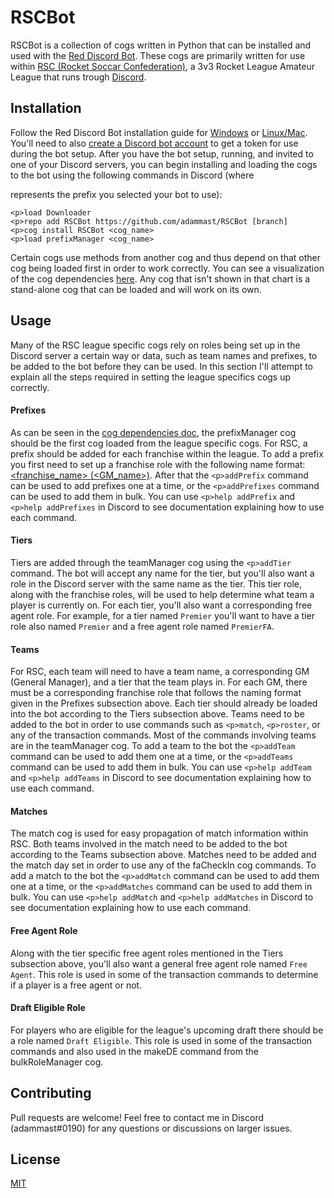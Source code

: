 # RSCBot

RSCBot is a collection of cogs written in Python that can be installed and used with the [Red Discord Bot](https://docs.discord.red/en/stable/index.html). These cogs are primarily written for use within [RSC (Rocket Soccar Confederation)](https://www.rocketsoccarconfederation.com/), a 3v3 Rocket League Amateur League that runs trough [Discord](https://discord.gg/Q6RkvYm).

## Installation

Follow the Red Discord Bot installation guide for [Windows](https://docs.discord.red/en/stable/install_windows.html) or [Linux/Mac](https://docs.discord.red/en/stable/install_linux_mac.html). You'll need to also [create a Discord bot account](https://discordpy.readthedocs.io/en/latest/discord.html) to get a token for use during the bot setup. After you have the bot setup, running, and invited to one of your Discord servers, you can begin installing and loading the cogs to the bot using the following commands in Discord (where <p> represents the prefix you selected your bot to use):

```
<p>load Downloader
<p>repo add RSCBot https://github.com/adammast/RSCBot [branch]
<p>cog install RSCBot <cog_name>
<p>load prefixManager <cog_name>
```

Certain cogs use methods from another cog and thus depend on that other cog being loaded first in order to work correctly. You can see a visualization of the cog dependencies [here](https://docs.google.com/drawings/d/1Ys3Ne_66uTECXY47WTLPr3LlWi_XL8rUGf2S90jY7Nk/edit?usp=sharing). Any cog that isn't shown in that chart is a stand-alone cog that can be loaded and will work on its own.

## Usage

Many of the RSC league specific cogs rely on roles being set up in the Discord server a certain way or data, such as team names and prefixes, to be added to the bot before they can be used. In this section I'll attempt to explain all the steps required in setting the league specifics cogs up correctly. 

#### Prefixes

As can be seen in the [cog dependencies doc](https://docs.google.com/drawings/d/1Ys3Ne_66uTECXY47WTLPr3LlWi_XL8rUGf2S90jY7Nk/edit?usp=sharing), the prefixManager cog should be the first cog loaded from the league specific cogs. For RSC, a prefix should be added for each franchise within the league. To add a prefix you first need to set up a franchise role with the following name format: [<franchise_name> (<GM_name>)](https://media.discordapp.net/attachments/679698891129880580/707975741505273938/Capture.PNG). After that the `<p>addPrefix` command can be used to add prefixes one at a time, or the `<p>addPrefixes` command can be used to add them in bulk. You can use `<p>help addPrefix` and `<p>help addPrefixes` in Discord to see documentation explaining how to use each command.

#### Tiers

Tiers are added through the teamManager cog using the `<p>addTier` command. The bot will accept any name for the tier, but you'll also want a role in the Discord server with the same name as the tier. This tier role, along with the franchise roles, will be used to help determine what team a player is currently on. For each tier, you'll also want a corresponding free agent role. For example, for a tier named `Premier` you'll want to have a tier role also named `Premier` and a free agent role named `PremierFA`.

#### Teams

For RSC, each team will need to have a team name, a corresponding GM (General Manager), and a tier that the team plays in. For each GM, there must be a corresponding franchise role that follows the naming format given in the Prefixes subsection above. Each tier should already be loaded into the bot according to the Tiers subsection above. Teams need to be added to the bot in order to use commands such as `<p>match`, `<p>roster`, or any of the transaction commands. Most of the commands involving teams are in the teamManager cog. To add a team to the bot the `<p>addTeam` command can be used to add them one at a time, or the `<p>addTeams` command can be used to add them in bulk. You can use `<p>help addTeam` and `<p>help addTeams` in Discord to see documentation explaining how to use each command.

#### Matches

The match cog is used for easy propagation of match information within RSC. Both teams involved in the match need to be added to the bot according to the Teams subsection above. Matches need to be added and the match day set in order to use any of the faCheckIn cog commands. To add a match to the bot the `<p>addMatch` command can be used to add them one at a time, or the `<p>addMatches` command can be used to add them in bulk. You can use `<p>help addMatch` and `<p>help addMatches` in Discord to see documentation explaining how to use each command.

#### Free Agent Role

Along with the tier specific free agent roles mentioned in the Tiers subsection above, you'll also want a general free agent role named `Free Agent`. This role is used in some of the transaction commands to determine if a player is a free agent or not.

#### Draft Eligible Role

For players who are eligible for the league's upcoming draft there should be a role named `Draft Eligible`. This role is used in some of the transaction commands and also used in the makeDE command from the bulkRoleManager cog.

## Contributing
Pull requests are welcome! Feel free to contact me in Discord (adammast#0190) for any questions or discussions on larger issues.

## License
[MIT](https://choosealicense.com/licenses/mit/)
